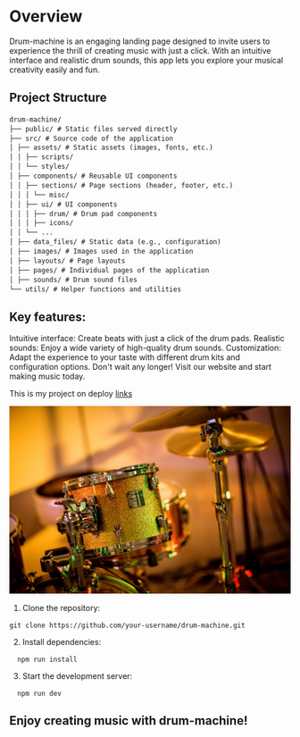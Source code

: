 # Overview

Drum-machine is an engaging landing page designed to invite users to experience the thrill of creating music with just a click. With an intuitive interface and realistic drum sounds, this app lets you explore your musical creativity easily and fun.

## Project Structure

```md
drum-machine/
├── public/ # Static files served directly
├── src/ # Source code of the application
│ ├── assets/ # Static assets (images, fonts, etc.)
│ │ ├── scripts/
│ │ └── styles/
│ ├── components/ # Reusable UI components
│ │ ├── sections/ # Page sections (header, footer, etc.)
│ │ │ └── misc/
│ │ ├── ui/ # UI components
│ │ │ ├── drum/ # Drum pad components
│ │ │ ├── icons/
│ │ └── ...
│ ├── data_files/ # Static data (e.g., configuration)
│ ├── images/ # Images used in the application
│ ├── layouts/ # Page layouts
│ ├── pages/ # Individual pages of the application
│ ├── sounds/ # Drum sound files
└── utils/ # Helper functions and utilities
```

## Key features:

Intuitive interface: Create beats with just a click of the drum pads.
Realistic sounds: Enjoy a wide variety of high-quality drum sounds.
Customization: Adapt the experience to your taste with different drum kits and configuration options.
Don't wait any longer! Visit our website and start making music today.

This is my project on deploy [links](https://www.freecodecamp.org)

<img src="./src/images/reneterp_drum_medium.jpg" />

1. Clone the repository:

```
git clone https://github.com/your-username/drum-machine.git
```

2. Install dependencies:

```
  npm run install
```

3. Start the development server:

```
  npm run dev
```

## Enjoy creating music with drum-machine!
